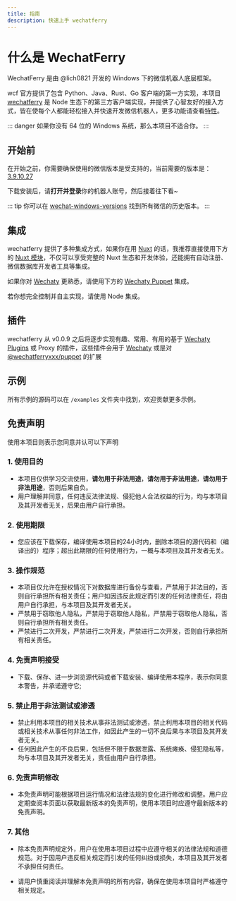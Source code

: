 ```yaml
---
title: 指南
description: 快速上手 wechatferry
---
```


# 什么是 WechatFerry

WechatFerry 是由 @lich0821 开发的 Windows 下的微信机器人底层框架。

wcf 官方提供了包含 Python、Java、Rust、Go 客户端的第一方实现，本项目 [wechatferry](https://wcferry.netlify.app/) 是 Node 生态下的第三方客户端实现，并提供了心智友好的接入方式，皆在使每个人都能轻松接入并快速开发微信机器人，更多功能请查看[特性](/features.html)。

::: danger
如果你没有 64 位的 Windows 系统，那么本项目不适合你。
:::

## 开始前

在开始之前，你需要确保使用的微信版本是受支持的，当前需要的版本是：[3.9.10.27](https://github.com/tom-snow/wechat-windows-versions/releases/tag/v3.9.10.27)

下载安装后，请**打开并登录**你的机器人账号，然后接着往下看~

::: tip
你可以在 [wechat-windows-versions](https://github.com/tom-snow/wechat-windows-versions/releases) 找到所有微信的历史版本。
:::

## 集成

wechatferry 提供了多种集成方式，如果你在用 [Nuxt](https://nuxt.com/) 的话，我推荐直接使用下方的 [Nuxt 模块](/integrations/nuxt.html)，不仅可以享受完整的 Nuxt 生态和开发体验，还能拥有自动注册、微信数据库开发者工具等集成。

如果你对 [Wechaty](https://wechaty.js.org/) 更熟悉，请使用下方的 [Wechaty Puppet](/integrations/wechaty.html) 集成。

若你想完全控制并自主实现，请使用 Node 集成。

<ContentIntegrations />

## 插件

wechatferry 从 v0.0.9 之后将逐步实现有趣、常用、有用的基于 [Wechaty Plugins](https://wechaty.js.org/docs/using-plugin-with-wechaty/overview) 或 Proxy 的插件，这些插件会用于 [Wechaty](https://wechaty.js.org/) 或是对 [@wechatferryxxx/puppet](https://www.jsdocs.io/package/@wechatferryxxx/puppet) 的扩展

<ContentPlugins />

## 示例

所有示例的源码可以在 `/examples` 文件夹中找到，欢迎贡献更多示例。

<ContentExamples/>

## 免责声明

使用本项目则表示您同意并认可以下声明

### 1. 使用目的

* 本项目仅供学习交流使用，**请勿用于非法用途**，**请勿用于非法用途**，**请勿用于非法用途**，否则后果自负。
* 用户理解并同意，任何违反法律法规、侵犯他人合法权益的行为，均与本项目及其开发者无关，后果由用户自行承担。

### 2. 使用期限

* 您应该在下载保存，编译使用本项目的24小时内，删除本项目的源代码和（编译出的）程序；超出此期限的任何使用行为，一概与本项目及其开发者无关。

### 3. 操作规范

* 本项目仅允许在授权情况下对数据库进行备份与查看，严禁用于非法目的，否则自行承担所有相关责任；用户如因违反此规定而引发的任何法律责任，将由用户自行承担，与本项目及其开发者无关。
* 严禁用于窃取他人隐私，严禁用于窃取他人隐私，严禁用于窃取他人隐私，否则自行承担所有相关责任。
* 严禁进行二次开发，严禁进行二次开发，严禁进行二次开发，否则自行承担所有相关责任。

### 4. 免责声明接受

* 下载、保存、进一步浏览源代码或者下载安装、编译使用本程序，表示你同意本警告，并承诺遵守它;

### 5. 禁止用于非法测试或渗透

* 禁止利用本项目的相关技术从事非法测试或渗透，禁止利用本项目的相关代码或相关技术从事任何非法工作，如因此产生的一切不良后果与本项目及其开发者无关。
* 任何因此产生的不良后果，包括但不限于数据泄露、系统瘫痪、侵犯隐私等，均与本项目及其开发者无关，责任由用户自行承担。

### 6. 免责声明修改

* 本免责声明可能根据项目运行情况和法律法规的变化进行修改和调整。用户应定期查阅本页面以获取最新版本的免责声明，使用本项目时应遵守最新版本的免责声明。

### 7. 其他

* 除本免责声明规定外，用户在使用本项目过程中应遵守相关的法律法规和道德规范。对于因用户违反相关规定而引发的任何纠纷或损失，本项目及其开发者不承担任何责任。

* 请用户慎重阅读并理解本免责声明的所有内容，确保在使用本项目时严格遵守相关规定。

